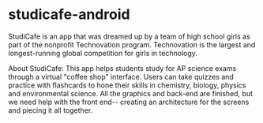 studicafe-android
=================
StudiCafe is an app that was dreamed up by a team of high school girls as part of the nonprofit Technovation program. Technovation is the largest and longest-running global competition for girls in technology.

About StudiCafe: This app helps students study for AP science exams through a virtual "coffee shop" interface. Users can take quizzes and practice with flashcards to hone their skills in chemistry, biology, physics and environmental science. All the graphics and back-end are finished, but we need help with the front end-- creating an architecture for the screens and piecing it all together.
